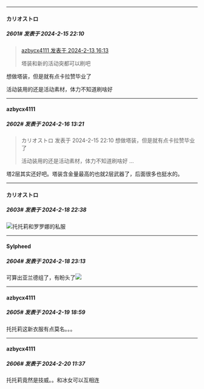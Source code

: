 
*****

####  カリオストロ  
##### 2601#       发表于 2024-2-15 22:10

<blockquote><a href="httphttps://bbs.saraba1st.com/2b/forum.php?mod=redirect&amp;goto=findpost&amp;pid=63953410&amp;ptid=2147607" target="_blank">azbycx4111 发表于 2024-2-13 16:13</a>

塔装和新的活动突都可以刷吧</blockquote>
想做塔装，但是就有点卡拉赞毕业了

活动装用的还是活动素材，体力不知道刷啥好


*****

####  azbycx4111  
##### 2602#       发表于 2024-2-16 13:21

<blockquote>カリオストロ 发表于 2024-2-15 22:10
想做塔装，但是就有点卡拉赞毕业了

活动装用的还是活动素材，体力不知道刷啥好 ...</blockquote>
塔2层其实还好吧。塔装含金量最高的也就2层武器了，后面很多也挺水的。


*****

####  カリオストロ  
##### 2603#       发表于 2024-2-18 22:38

<img src="https://static.saraba1st.com/image/smiley/face2017/152.png" referrerpolicy="no-referrer">托托莉和罗罗娜的私服


*****

####  Sylpheed  
##### 2604#       发表于 2024-2-18 23:13

可算出亚兰德组了，有盼头了<img src="https://static.saraba1st.com/image/smiley/face2017/025.png" referrerpolicy="no-referrer">


*****

####  azbycx4111  
##### 2605#       发表于 2024-2-19 18:59

托托莉这新衣服有点莫名。。。


*****

####  azbycx4111  
##### 2606#       发表于 2024-2-20 11:37

托托莉竟然是技威。。和冰女可以互相连

